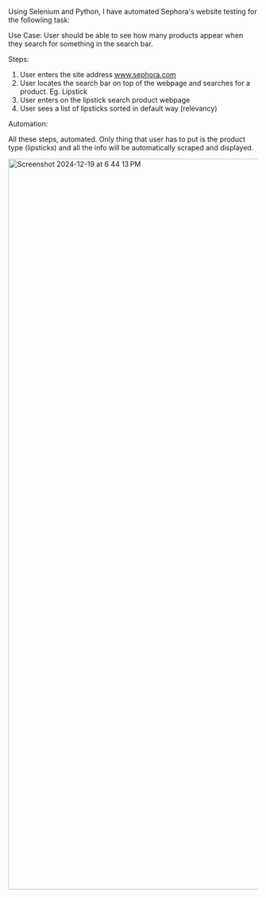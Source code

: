 Using Selenium and Python, I have automated Sephora's website testing for the followiing task:

Use Case: User should be able to see how many products appear when they search for something in the search bar.

Steps:
1. User enters the site address www.sephora.com
2. User locates the search bar on top of the webpage and searches for a product. Eg. Lipstick
3. User enters on the lipstick search product webpage
4. User sees a list of lipsticks sorted in default way (relevancy)

Automation:

All these steps, automated. Only thing that user has to put is the product type (lipsticks) and all the info will be automatically scraped and displayed.



<img width="1470" alt="Screenshot 2024-12-19 at 6 44 13 PM" src="https://github.com/user-attachments/assets/4b161e5b-ec13-412e-94f7-78bf55735770" />

